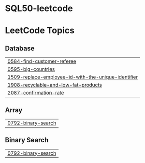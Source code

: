 # SQL50-leetcode
<!---LeetCode Topics Start-->
# LeetCode Topics
## Database
|  |
| ------- |
| [0584-find-customer-referee](https://github.com/Dev0711/SQL50-leetcode/tree/master/0584-find-customer-referee) |
| [0595-big-countries](https://github.com/Dev0711/SQL50-leetcode/tree/master/0595-big-countries) |
| [1509-replace-employee-id-with-the-unique-identifier](https://github.com/Dev0711/SQL50-leetcode/tree/master/1509-replace-employee-id-with-the-unique-identifier) |
| [1908-recyclable-and-low-fat-products](https://github.com/Dev0711/SQL50-leetcode/tree/master/1908-recyclable-and-low-fat-products) |
| [2087-confirmation-rate](https://github.com/Dev0711/SQL50-leetcode/tree/master/2087-confirmation-rate) |
## Array
|  |
| ------- |
| [0792-binary-search](https://github.com/Dev0711/SQL50-leetcode/tree/master/0792-binary-search) |
## Binary Search
|  |
| ------- |
| [0792-binary-search](https://github.com/Dev0711/SQL50-leetcode/tree/master/0792-binary-search) |
<!---LeetCode Topics End-->